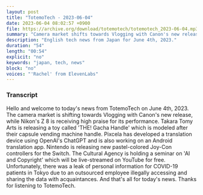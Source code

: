 ```yaml
---
layout: post
title: "TotemoTech - 2023-06-04"
date: 2023-06-04 08:02:57 +0900
file: https://archive.org/download/totemotech/totemotech_2023-06-04.mp3
summary: "Camera market shifts towards Vlogging with Canon's new release and Sony's pioneering efforts, Nikon's Z 8 receives high praise for its performance, & more…"
description: "English tech news from Japan for June 4th, 2023."
duration: "54"
length: "00:54"
explicit: "no"
keywords: "japan, tech, news"
block: "no"
voices: "'Rachel' from ElevenLabs"
---
```


### Transcript

Hello and welcome to today's news from TotemoTech on June 4th, 2023. The camera market is shifting towards Vlogging with Canon's new release, while Nikon's Z 8 is receiving high praise for its performance. Takara Tomy Arts is releasing a toy called 'THE! Gacha Handle' which is modeled after their capsule vending machine handle. Pixcela has developed a translation device using OpenAI's ChatGPT and is also working on an Android translation app. Nintendo is releasing new pastel-colored Joy-Con controllers for the Switch. The Cultural Agency is holding a seminar on 'AI and Copyright' which will be live-streamed on YouTube for free. Unfortunately, there was a leak of personal information for COVID-19 patients in Tokyo due to an outsourced employee illegally accessing and sharing the data with acquaintances.   And that's all for today's news. Thanks for listening to TotemoTech.
